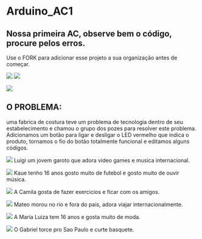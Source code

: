 # Arduino_AC1
## Nossa primeira AC, observe bem o código, procure pelos erros.

Use o FORK para adicionar esse projeto a sua organização antes de começar.

![](https://img.shields.io/github/forks/Leoruiz197/Arduino_AC1)
![](https://img.shields.io/github/stars/Leoruiz197/Arduino_AC1)

![](https://github.com/Os-Pozes/Arduino_AC1/blob/main/2021-04-01.png)

## **O PROBLEMA:** 
uma fabrica de costura teve um problema de tecnologia dentro de seu estabelecimento e chamou o grupo dos pozes para resolver este problema.
Adicionamos um botão para ligar e desligar o LED vermelho que indica o produto, tornamos o fio do botão totalmente funcional e editamos alguns códigos.

![](https://github.com/Os-Pozes/Arduino_AC1/blob/main/076d14b1-0cf3-40cd-8664-76d575df40fd.jpg) Luigi um jovem garoto que adora video games e musica internacional.

![](https://github.com/Os-Pozes/Arduino_AC1/blob/main/4bdfbb79-c469-4ea6-adc4-dc555f35a8cc.jpg) Kaue tenho 16 anos gosto muito de futebol e gosto muito de ouvir música.

![](https://github.com/Os-Pozes/Arduino_AC1/blob/main/8650c008-68bd-4c9d-befa-1376e0416288.jpg) A Camila gosta de fazer exercicios e ficar com os amigos.

![](https://github.com/Os-Pozes/Arduino_AC1/blob/main/8a17cec2-6353-4222-adf7-026e969a95d4.jpg) Mateo morou no rio e fora do pais, adora viajar internacionalmente.

![](https://github.com/Os-Pozes/Arduino_AC1/blob/main/b0450719-729b-41dc-9e78-da8132f79a90.jpg) A  Maria Luiza tem 16 anos  e gosta muito de moda.

![](https://github.com/Os-Pozes/Arduino_AC1/blob/main/fotos%20do%20grupo%5D.jpg) O Gabriel torce pro Sao Paulo e curte basquete.
